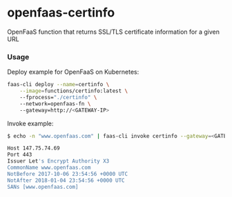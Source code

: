 # openfaas-certinfo

OpenFaaS function that returns SSL/TLS certificate information for a given URL

### Usage

Deploy example for OpenFaaS on Kubernetes:

```bash
faas-cli deploy --name=certinfo \
    --image=functions/certinfo:latest \		
    --fprocess="./certinfo" \		
    --network=openfaas-fn \		
    --gateway=http://<GATEWAY-IP> 
```

Invoke example:

```bash
$ echo -n "www.openfaas.com" | faas-cli invoke certinfo --gateway=<GATEWAY-IP>

Host 147.75.74.69
Port 443
Issuer Let's Encrypt Authority X3
CommonName www.openfaas.com
NotBefore 2017-10-06 23:54:56 +0000 UTC
NotAfter 2018-01-04 23:54:56 +0000 UTC
SANs [www.openfaas.com]
```

